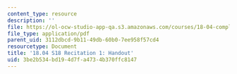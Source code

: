 ```yaml
---
content_type: resource
description: ''
file: https://ol-ocw-studio-app-qa.s3.amazonaws.com/courses/18-04-complex-variables-with-applications-spring-2018/3be2b534bd194d7fa4734b370ffc8147_MIT18_04S18_Recit1-handout.pdf
file_type: application/pdf
parent_uid: 3112dbcd-9b11-49db-60b0-7ee958f57cd4
resourcetype: Document
title: '18.04 S18 Recitation 1: Handout'
uid: 3be2b534-bd19-4d7f-a473-4b370ffc8147
---
```

